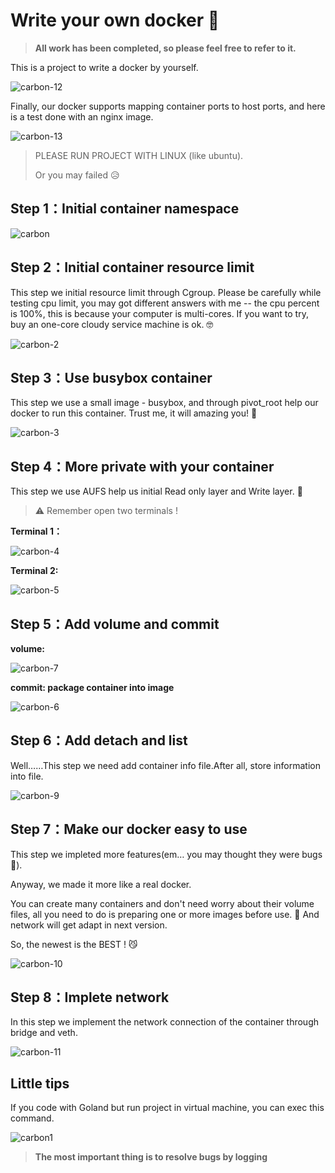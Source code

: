# Write your own docker 🥳

> **All work has been completed, so please feel free to refer to it.**

This is a project to write a docker by yourself.

![carbon-12](https://typora-photos.oss-cn-shenzhen.aliyuncs.com/carbon-12.png)

Finally, our docker supports mapping container ports to host ports, and here is a test done with an nginx image.

![carbon-13](https://typora-photos.oss-cn-shenzhen.aliyuncs.com/carbon-13.png)

> PLEASE RUN PROJECT WITH LINUX (like ubuntu).
>
> Or you may failed 😥

## Step 1：Initial container namespace

![carbon](https://typora-photos.oss-cn-shenzhen.aliyuncs.com/carbon.png)

## Step 2：Initial container resource limit

This step we initial resource limit through Cgroup. Please be carefully while testing cpu limit, you may got different answers with me -- the cpu percent is 100%, this is because your computer is multi-cores. If you want to try, buy an one-core cloudy service machine is ok. 🤓

![carbon-2](https://typora-photos.oss-cn-shenzhen.aliyuncs.com/carbon-2.png)

## Step 3：Use busybox container

This step we use a small image - busybox, and through pivot_root help our docker to run this container. Trust me, it will amazing you! 🤩

![carbon-3](https://typora-photos.oss-cn-shenzhen.aliyuncs.com/carbon-3.png)

## Step 4：More private with your container

This step we use AUFS help us initial Read only layer and Write layer. 🥳

> ⚠️ Remember open two terminals !

**Terminal 1：**

![carbon-4](https://typora-photos.oss-cn-shenzhen.aliyuncs.com/carbon-4.png)

**Terminal 2:**

![carbon-5](https://typora-photos.oss-cn-shenzhen.aliyuncs.com/carbon-5.png)

## Step 5：Add volume and commit

**volume:**

![carbon-7](https://typora-photos.oss-cn-shenzhen.aliyuncs.com/carbon-7.png)

**commit: package container into image**

![carbon-6](https://typora-photos.oss-cn-shenzhen.aliyuncs.com/carbon-6.png)

## Step 6：Add detach and list

Well……This step we need add container info file.After all, store information into file.

![carbon-9](https://typora-photos.oss-cn-shenzhen.aliyuncs.com/carbon-9.png)

## Step 7：Make our docker easy to use

This step we impleted more features(em… you may thought they were bugs 🤡).

Anyway, we made it more like a real docker.

You can create many containers and don't need worry about their volume files, all you need to do is preparing one or more images before use. 🤣 And network will get adapt in next version.

So, the newest is the BEST ! 😼

![carbon-10](https://typora-photos.oss-cn-shenzhen.aliyuncs.com/carbon-10.png)

## Step 8：Implete network

In this step we implement the network connection of the container through bridge and veth.

![carbon-11](https://typora-photos.oss-cn-shenzhen.aliyuncs.com/carbon-11.png)

## Little tips

If you code with Goland but run project in virtual machine, you can exec this command.

![carbon1](https://typora-photos.oss-cn-shenzhen.aliyuncs.com/carbon1.png)

> **The most important thing is to resolve bugs by logging**